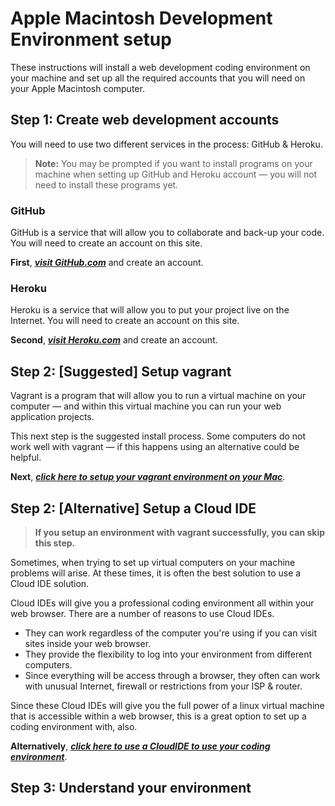 # Apple Macintosh Development Environment setup

These instructions will install a web development coding environment on your machine and set up all the required accounts that you will need on your Apple Macintosh computer.

## Step 1: Create web development accounts

You will need to use two different services in the process: GitHub & Heroku.

> **Note:** You may be prompted if you want to install programs on your machine when setting up GitHub and Heroku account — you will not need to install these programs yet.

### GitHub

GitHub is a service that will allow you to collaborate and back-up your code.  You will need to create an account on this site.

**First**,  _**[visit GitHub.com](http://github.com)**_ and create an account.

### Heroku

Heroku is a service that will allow you to put your project live on the Internet.  You will need to create an account on this site.

**Second**, _**[visit Heroku.com](http://Heroku.com)**_ and create an account.


## Step 2: [Suggested] Setup vagrant

Vagrant is a program that will allow you to run a virtual machine on your computer — and within this virtual machine you can run your web application projects.

This next step is the suggested install process.  Some computers do not work well with vagrant — if this happens using an alternative could be helpful.

**Next**, _**[click here to setup your vagrant environment on your Mac](mac-vagrant.md)**_.

## Step 2: [Alternative] Setup a Cloud IDE

> **If you setup an environment with vagrant successfully, you can skip this step.**

Sometimes, when trying to set up virtual computers on your machine problems will arise.  At these times, it is often the best solution to use a Cloud IDE solution.

Cloud IDEs will give you a professional coding environment all within your web browser.  There are a number of reasons to use Cloud IDEs.

* They can work regardless of the computer you're using if you can visit sites inside your web browser.
* They provide the flexibility to log into your environment from different computers.
* Since everything will be access through a browser, they often can work with unusual Internet, firewall or restrictions from your ISP & router.

Since these Cloud IDEs will give you the full power of a linux virtual machine that is accessible within a web browser, this is a great option to set up a coding environment with, also.

**Alternatively**, **_[click here to use a CloudIDE to use your coding environment](cloud-ide.md)_**.

## Step 3:  Understand your environment
